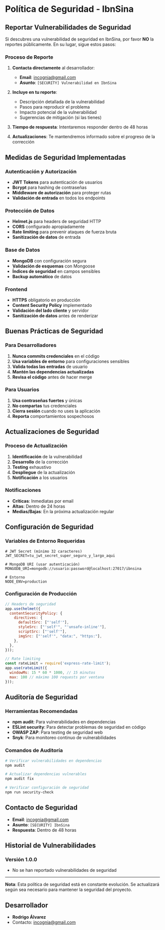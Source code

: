 # Política de Seguridad - IbnSina

## Reportar Vulnerabilidades de Seguridad

Si descubres una vulnerabilidad de seguridad en IbnSina, por favor **NO** la reportes públicamente. En su lugar, sigue estos pasos:

### Proceso de Reporte

1. **Contacta directamente** al desarrollador:
   - **Email**: incognia@gmail.com
   - **Asunto**: `[SECURITY] Vulnerabilidad en IbnSina`

2. **Incluye en tu reporte**:
   - Descripción detallada de la vulnerabilidad
   - Pasos para reproducir el problema
   - Impacto potencial de la vulnerabilidad
   - Sugerencias de mitigación (si las tienes)

3. **Tiempo de respuesta**: Intentaremos responder dentro de 48 horas

4. **Actualizaciones**: Te mantendremos informado sobre el progreso de la corrección

## Medidas de Seguridad Implementadas

### Autenticación y Autorización
- **JWT Tokens** para autenticación de usuarios
- **Bcrypt** para hashing de contraseñas
- **Middleware de autorización** para proteger rutas
- **Validación de entrada** en todos los endpoints

### Protección de Datos
- **Helmet.js** para headers de seguridad HTTP
- **CORS** configurado apropiadamente
- **Rate limiting** para prevenir ataques de fuerza bruta
- **Sanitización de datos** de entrada

### Base de Datos
- **MongoDB** con configuración segura
- **Validación de esquemas** con Mongoose
- **Índices de seguridad** en campos sensibles
- **Backup automático** de datos

### Frontend
- **HTTPS** obligatorio en producción
- **Content Security Policy** implementado
- **Validación del lado cliente** y servidor
- **Sanitización de datos** antes de renderizar

## Buenas Prácticas de Seguridad

### Para Desarrolladores
1. **Nunca commits credenciales** en el código
2. **Usa variables de entorno** para configuraciones sensibles
3. **Valida todas las entradas** de usuario
4. **Mantén las dependencias actualizadas**
5. **Revisa el código** antes de hacer merge

### Para Usuarios
1. **Usa contraseñas fuertes** y únicas
2. **No compartas** tus credenciales
3. **Cierra sesión** cuando no uses la aplicación
4. **Reporta** comportamientos sospechosos

## Actualizaciones de Seguridad

### Proceso de Actualización
1. **Identificación** de la vulnerabilidad
2. **Desarrollo** de la corrección
3. **Testing** exhaustivo
4. **Despliegue** de la actualización
5. **Notificación** a los usuarios

### Notificaciones
- **Críticas**: Inmediatas por email
- **Altas**: Dentro de 24 horas
- **Medias/Bajas**: En la próxima actualización regular

## Configuración de Seguridad

### Variables de Entorno Requeridas
```env
# JWT Secret (mínimo 32 caracteres)
JWT_SECRET=tu_jwt_secret_super_seguro_y_largo_aqui

# MongoDB URI (usar autenticación)
MONGODB_URI=mongodb://usuario:password@localhost:27017/ibnsina

# Entorno
NODE_ENV=production
```

### Configuración de Producción
```javascript
// Headers de seguridad
app.use(helmet({
  contentSecurityPolicy: {
    directives: {
      defaultSrc: ["'self'"],
      styleSrc: ["'self'", "'unsafe-inline'"],
      scriptSrc: ["'self'"],
      imgSrc: ["'self'", "data:", "https:"],
    },
  },
}));

// Rate limiting
const rateLimit = require('express-rate-limit');
app.use(rateLimit({
  windowMs: 15 * 60 * 1000, // 15 minutos
  max: 100 // máximo 100 requests por ventana
}));
```

## Auditoría de Seguridad

### Herramientas Recomendadas
- **npm audit**: Para vulnerabilidades en dependencias
- **ESLint security**: Para detectar problemas de seguridad en código
- **OWASP ZAP**: Para testing de seguridad web
- **Snyk**: Para monitoreo continuo de vulnerabilidades

### Comandos de Auditoría
```bash
# Verificar vulnerabilidades en dependencias
npm audit

# Actualizar dependencias vulnerables
npm audit fix

# Verificar configuración de seguridad
npm run security-check
```

## Contacto de Seguridad

- **Email**: incognia@gmail.com
- **Asunto**: `[SECURITY] IbnSina`
- **Respuesta**: Dentro de 48 horas

## Historial de Vulnerabilidades

### Versión 1.0.0
- No se han reportado vulnerabilidades de seguridad

---

**Nota**: Esta política de seguridad está en constante evolución. Se actualizará según sea necesario para mantener la seguridad del proyecto.

## Desarrollador
- **Rodrigo Álvarez**
- Contacto: incognia@gmail.com 